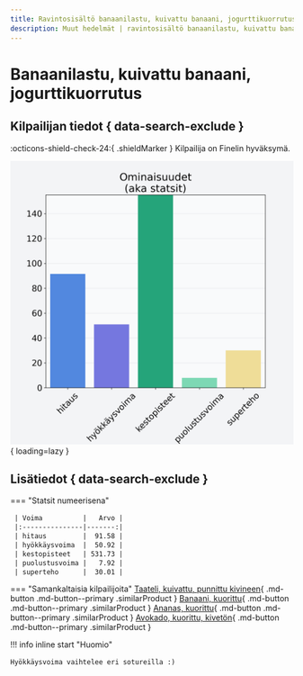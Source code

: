 ```yaml
---
title: Ravintosisältö banaanilastu, kuivattu banaani, jogurttikuorrutus
description: Muut hedelmät | ravintosisältö banaanilastu, kuivattu banaani, jogurttikuorrutus
---
```


# Banaanilastu, kuivattu banaani, jogurttikuorrutus


## Kilpailijan tiedot { data-search-exclude }

:octicons-shield-check-24:{ .shieldMarker } Kilpailija on Finelin hyväksymä.

![Banaanilastu, kuivattu banaani, jogurttikuorrutus](./images/banaanilastu-kuivattu-banaani-jogurttikuorrutus.png){ loading=lazy }

## Lisätiedot { data-search-exclude }
=== "Statsit numeerisena"

     | Voima          |   Arvo |
     |:---------------|-------:|
     | hitaus         |  91.58 |
     | hyökkäysvoima  |  50.92 |
     | kestopisteet   | 531.73 |
     | puolustusvoima |   7.92 |
     | superteho      |  30.01 |

=== "Samankaltaisia kilpailijoita"
    [Taateli, kuivattu, punnittu kivineen](/taateli-kuivattu-punnittu-kivineen){ .md-button .md-button--primary .similarProduct }
    [Banaani, kuorittu](/banaani-kuorittu){ .md-button .md-button--primary .similarProduct }
    [Ananas, kuorittu](/ananas-kuorittu){ .md-button .md-button--primary .similarProduct }
    [Avokado, kuorittu, kivetön](/avokado-kuorittu-kiveton){ .md-button .md-button--primary .similarProduct }

!!! info inline start "Huomio"

    Hyökkäysvoima vaihtelee eri sotureilla :)
